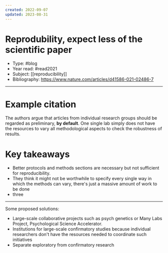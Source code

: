 ```yaml
---
created: 2022-09-07
updated: 2023-08-31
---
```

# Reprodubility, expect less of the scientific paper
* Type: #blog
* Year read: #read2021
* Subject: [[reproducibility]]
* Bibliography: https://www.nature.com/articles/d41586-021-02486-7
---
# Example citation
The authors argue that articles from individual research groups should be regarded as preliminary, **by default**. One single lab simply does not have the resources to vary all methodological aspects to check the robustness of results.

# Key takeaways
* Better protocols and methods sections are necessary but not sufficient for reproducibility. 
* They think it might not be worthwhile to specify every single way in which the methods can vary, there's just a massive amount of work to be done
* three

---

Some proposed solutions:
- Large-scale collaborative projects such as psych genetics or Many Labs Project, Psychological Science Accelerator.
- Institutions for large-scale confirmatory studies because individual researchers don't have the resources needed to coordinate such initiatives
- Separate exploratory from confirmatory research